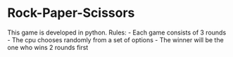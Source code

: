 # Rock-Paper-Scissors
This game is developed in python. Rules: - Each game consists of 3 rounds - The cpu chooses randomly from a set of options - The winner will be the one who wins 2 rounds first
